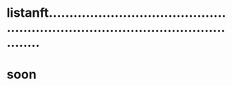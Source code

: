 # listanft........................................................................................................
# soon
